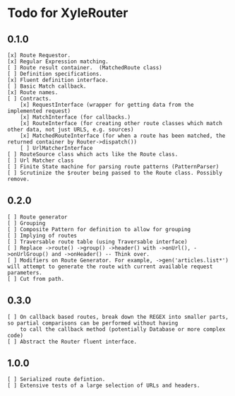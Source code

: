 Todo for XyleRouter
====================

0.1.0
-----

    [x] Route Requestor.
    [x] Regular Expression matching.
    [ ] Route result container.  (MatchedRoute class)
    [ ] Definition specifications.
    [x] Fluent definition interface.
    [ ] Basic Match callback.
    [x] Route names.
    [ ] Contracts.
        [x] RequestInterface (wrapper for getting data from the implemented request)
        [x] MatchInterface (for callbacks.)
        [x] RouteInterface (for creating other route classes which match other data, not just URLS, e.g. sources)
        [x] MatchedRouteInterface (for when a route has been matched, the returned container by Router->dispatch())
        [ ] UrlMatcherInterface
    [ ] RouteSource class which acts like the Route class.
    [ ] Url Matcher class
    [ ] Finite State machine for parsing route patterns (PatternParser)
    [ ] Scrutinize the $router being passed to the Route class. Possibly remove.

0.2.0
-----

    [ ] Route generator
    [ ] Grouping
    [ ] Composite Pattern for definition to allow for grouping
    [ ] Implying of routes
    [ ] Traversable route table (using Traversable interface)
    [ ] Replace ->route() ->group() ->header() with ->onUrl(), ->onUrlGroup() and ->onHeader() -- Think over.
    [ ] Modifiers on Route Generator. For example, ->gen('articles.list*') will attempt to generate the route with current available request parameters.  
    [ ] Cut from path.

0.3.0
-----

    [ ] On callback based routes, break down the REGEX into smaller parts, so partial comparisons can be performed without having
        to call the callback method (potentially Database or more complex code)
    [ ] Abstract the Router fluent interface.


1.0.0
-----

    [ ] Serialized route defintion.
    [ ] Extensive tests of a large selection of URLs and headers.
